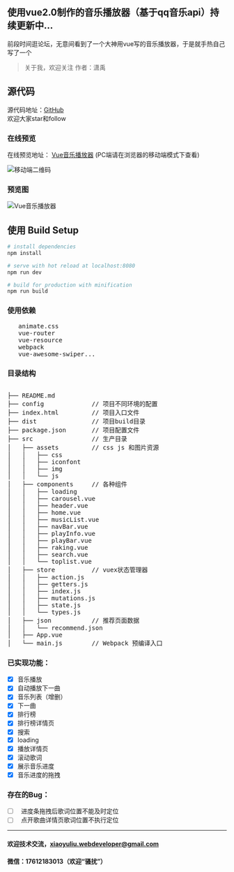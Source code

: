 ## 使用vue2.0制作的音乐播放器（基于qq音乐api）持续更新中...

前段时间逛论坛，无意间看到了一个大神用vue写的音乐播放器，于是就手热自己写了一个

> 关于我，欢迎关注
  作者：潇禹

## 源代码
源代码地址：[GitHub](https://github.com/921227965/vue-musicApp)  
欢迎大家star和follow


### 在线预览
在线预览地址： [Vue音乐播放器](https://lxyisme.github.io) (PC端请在浏览器的移动端模式下查看)

![移动端二维码](https://github.com/lxyisme/vue-musicApp/blob/master/preview/1494160244.png)

### 预览图
![Vue音乐播放器](https://github.com/921227965/vue-musicApp/blob/master/preview/preview.gif?raw=true)

## 使用 Build Setup

``` bash
# install dependencies
npm install

# serve with hot reload at localhost:8080
npm run dev

# build for production with minification
npm run build

```

### 使用依赖
<pre>
   animate.css
   vue-router
   vue-resource
   webpack
   vue-awesome-swiper...
</pre>
### 目录结构
<pre>

├── README.md           
├── config             // 项目不同环境的配置
├── index.html         // 项目入口文件
├── dist               // 项目build目录
├── package.json       // 项目配置文件
├── src                // 生产目录
│   ├── assets         // css js 和图片资源
│   │	├── css
│   │	├── iconfont
│   │	├── img
│   │	└── js
│   ├── components     // 各种组件
│   │	├── loading
│   │	├── carousel.vue
│   │	├── header.vue
│   │	├── home.vue
│   │	├── musicList.vue
│   │	├── navBar.vue
│   │	├── playInfo.vue
│   │	├── playBar.vue
│   │	├── raking.vue
│   │	├── search.vue
│   │	└── toplist.vue
│   ├── store          // vuex状态管理器
│   │	├── action.js
│   │	├── getters.js
│   │	├── index.js
│   │	├── mutations.js
│   │	├── state.js
│   │	└── types.js
│   ├── json           // 推荐页面数据
│   │	└── recommend.json
│   ├── App.vue        
│   └── main.js        // Webpack 预编译入口
</pre>


### 已实现功能：

- [x]   音乐播放
- [x]   自动播放下一曲
- [x]   音乐列表（增删）
- [x]   下一曲
- [x]   排行榜
- [x]   排行榜详情页
- [x]   搜索
- [x]   loading
- [x]   播放详情页
- [x]   滚动歌词
- [x]   展示音乐进度
- [x]   音乐进度的拖拽

### 存在的Bug：
- [ ]   进度条拖拽后歌词位置不能及时定位
- [ ]   点开歌曲详情页歌词位置不执行定位

---
#### 欢迎技术交流，xiaoyuliu.webdeveloper@gmail.com
#### 微信：17612183013（欢迎“骚扰”）
